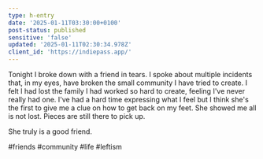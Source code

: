 ```yaml
---
type: h-entry
date: '2025-01-11T03:30:00+0100'
post-status: published
sensitive: 'false'
updated: '2025-01-11T02:30:34.978Z'
client_id: 'https://indiepass.app/'
---
```

Tonight I broke down with a friend in tears. I spoke about multiple incidents that, in my eyes, have broken the small community I have tried to create. I felt I had lost the family I had worked so hard to create, feeling I've never really had one. I've had a hard time expressing what I feel but I think she's the first to give me a clue on how to get back on my feet. She showed me all is not lost. Pieces are still there to pick up. 

She truly is a good friend.

#friends #community #life #leftism
